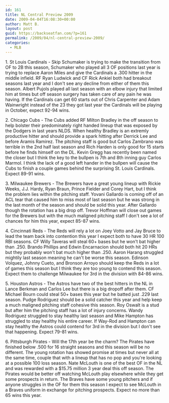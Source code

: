 ```yaml
---
id: 161
title: NL Central Preview 2009
date: 2009-04-04T16:08:30+00:00
author: Matt B.
layout: post
guid: https://backseatfan.com/?p=161
permalink: /2009/04/nl-central-preview-2009/
categories:
  - MLB
---
```


<div class="entry">
  <p>
    1. St Louis Cardinals - Skip Schumaker is trying to make the transition from OF to 2B this season, Schumaker who played all 3 OF positions last year is trying to replace Aaron Miles and give the Cardinals a .300 hitter in the middle infield. RF Ryan Ludwick and CF Rick Ankiel both had breakout seasons last year and I don't see any decline from either of them this season. Albert Pujols played all last season with an elbow injury that limited him at times but off season surgery has taken care of any pain he was having. If the Cardinals can get 60 starts out of Chris Carpenter and Adam Wainwright instead of the 23 they got last year the Cardinals will be playing in October, expect 92-94 wins.
  </p>

  <p>
    2. Chicago Cubs - The Cubs added RF Milton Bradley in the off season to help bolster their predominately right handed lineup that was exposed by the Dodgers in last years NLDS. When healthy Bradley is an extremly productive hitter and should provide a spark hitting after Derrick Lee and before Aramis Ramirez. The pitching staff is good but Carlos Zambrano was terrible in the 2nd half last season and Rich Harden is only good for 15 starts before he finds himself on the DL. Kevin Gregg has recently been named the closer but I think the key to the bullpen is 7th and 8th inning guy Carlos Marmol. I think the lack of a good left hander in the bullpen will cause the Cubs to finish a couple games behind the surprising St. Louis Cardinals. Expect 89-91 wins.
  </p>

  <p>
    3. Milwaukee Brewers - The Brewers have a great young lineup with Rickie Weeks, J.J. Hardy, Ryan Braun, Prince Fielder and Corey Hart, but I think the problem lies within the pitching staff. Yovani Gallardo is coming off of an ACL tear that caused him to miss most of last season but he was strong in the last month of the season and should be solid this year. After Gallardo though the rotation has a big drop off. Trevor Hoffman will close out games for the Brewers but with the much maligned pitching staff I don't see a lot of chances for him this year, expect 85-87 wins.
  </p>

  <p>
    4. Cincinnati Reds - The Reds will rely a lot on Joey Votto and Jay Bruce to lead the team back into contention this year I expect both to have 30 HR 100 RBI seasons. CF Willy Taveras will steal 60+ bases but he won't bat higher than .250. Brando Phillips and Edwin Encarnacion should both hit 20 HRs but they probably won't bat much higher than .250. Aaron Harang struggled mightily last season meaning he can't be worse this season. Edinson Volquez, Johnny Cueto, and Bronson Arroyo should keep the Reds in a lot of games this season but I think they are too young to contend this season. Expect them to challenge Milwaukee for 3rd in the division with 84-86 wins.
  </p>

  <p>
    5. Houston Astros - The Astros have two of the best hitters in the NL in Lance Berkman and Carlos Lee but there is a big dropoff after them. CF Michael Bourn could steal 50+ bases this year but he batted just .229 last season. Pudge Rodriguez should be a solid catcher this year and help keep a much maligned pitching staff cohesive this season. Roy Oswalt is a stud but after him the pitching staff has a lot of injury concerns. Wandy Rodriguez struggled to stay healthy last season and Mike Hampton has struggled to stay healthy his entire career. If Way-Rod and Hampton can stay healthy the Astros could contend for 3rd in the division but I don't see that happening. Expect 79-81 wins.
  </p>

  <p>
    6. Pittsburgh Pirates - Will the 17th year be the charm? The Pirates have finished below .500 for 16 straight seasons and this season will be no different. The young rotation has showed promise at times but never all at the same time, couple that with a lineup that has no pop and you're looking at a possible 100 loss season. Nate McLouth is one of the best OF in the NL and was rewarded with a $15.75 million 3 year deal this off season. The Pirates would be better off watching McLouth play elsewhere while they get some prospects in return. The Braves have some young pitchers and if anyone struggles in the OF for them this season I expect to see McLouth in a Braves uniform in exchange for pitching prospects. Expect no more than 65 wins this year.
  </p>
</div>
